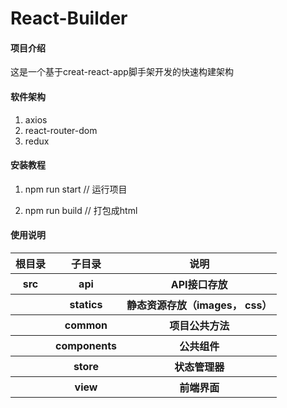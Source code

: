 # React-Builder

#### 项目介绍
 这是一个基于creat-react-app脚手架开发的快速构建架构
#### 软件架构
 1. axios
 2. react-router-dom
 3. redux


#### 安装教程

1. npm run start  // 运行项目

2. npm run build  // 打包成html

#### 使用说明

<table>
    <tr>
        <th>根目录</th>
        <th>子目录</th>
        <th>说明</th>
    </tr>
    <tr>
        <th>src</th>
        <th>api</th>
        <th>API接口存放</th>
    </tr>
    <tr>
        <th></th>
        <th>statics</th>
        <th>静态资源存放（images， css）</th>
    </tr>
    <tr>
        <th></th>
        <th>common</th>
        <th>项目公共方法</th>
    </tr>
    <tr>
        <th></th>
        <th>components</th>
        <th>公共组件</th>
    </tr>
    <tr>
        <th></th>
        <th>store</th>
        <th>状态管理器</th>
    </tr>
    <tr>
        <th></th>
        <th>view</th>
        <th>前端界面</th>
    </tr>
</table>
